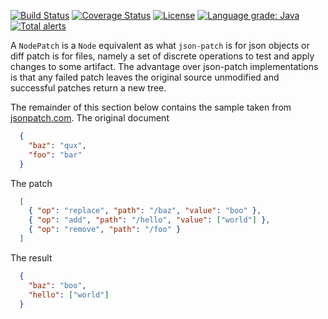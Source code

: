 [![Build Status](https://travis-ci.com/mP1/walkingkooka-tree-patch.svg?branch=master)](https://travis-ci.com/mP1/walkingkooka-tree-patch.svg?branch=master)
[![Coverage Status](https://coveralls.io/repos/github/mP1/walkingkooka-tree-patch/badge.svg?branch=master)](https://coveralls.io/github/mP1/walkingkooka-tree-patch?branch=master)
[![License](https://img.shields.io/badge/License-Apache%202.0-blue.svg)](https://opensource.org/licenses/Apache-2.0)
[![Language grade: Java](https://img.shields.io/lgtm/grade/java/g/mP1/walkingkooka-tree-patch.svg?logo=lgtm&logoWidth=18)](https://lgtm.com/projects/g/mP1/walkingkooka-tree-patch/context:java)
[![Total alerts](https://img.shields.io/lgtm/alerts/g/mP1/walkingkooka-tree-patch.svg?logo=lgtm&logoWidth=18)](https://lgtm.com/projects/g/mP1/walkingkooka-tree-patch/alerts/)



A `NodePatch` is a `Node` equivalent as what `json-patch` is for json objects or diff patch is for files, namely a set
of discrete operations to test and apply changes to some artifact. The advantage over json-patch implementations is that
any failed patch leaves the original source unmodified and successful patches return a new tree.

The remainder of this section below contains the sample taken from [jsonpatch.com](http://jsonpatch.com/).
The original document

```json
  {
    "baz": "qux",
    "foo": "bar"
  }
```  

The patch

```json
  [
    { "op": "replace", "path": "/baz", "value": "boo" },
    { "op": "add", "path": "/hello", "value": ["world"] },
    { "op": "remove", "path": "/foo" }
  ]
```

The result
```json
  {
    "baz": "boo",
    "hello": ["world"]
  }
```
